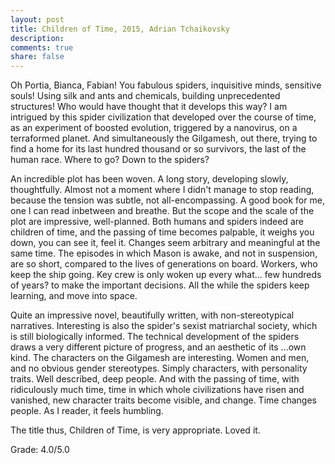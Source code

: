 ```yaml
---
layout: post
title: Children of Time, 2015, Adrian Tchaikovsky
description: 
comments: true
share: false
---
```


Oh Portia, Bianca, Fabian! You fabulous spiders, inquisitive minds, sensitive souls! 
Using silk and ants and chemicals, building unprecedented structures!
Who would have thought that it develops this way?
I am intrigued by this spider civilization that developed over the course of time, as an experiment
of boosted evolution, triggered by a nanovirus, on a terraformed planet.
And simultaneously the Gilgamesh, out there, trying to find a home for its last hundred thousand or so survivors, 
the last of the human race. Where to go? Down to the spiders?

An incredible plot has been woven. A long story, developing slowly, thoughtfully. Almost not a moment where I 
didn't manage to stop reading, because the tension was subtle, not all-encompassing. A good book for me,
one I can read inbetween and breathe. But the scope and the scale of the plot are impressive, well-planned.
Both humans and spiders indeed are children of time, and the passing of time becomes palpable, it weighs you
down, you can see it, feel it. Changes seem arbitrary and meaningful at the same time. The episodes in which
Mason is awake, and not in suspension, are so short, compared to the lives of generations on board. Workers,
who keep the ship going. Key crew is only woken up every what... few hundreds of years? to make the 
important decisions.
All the while the spiders keep learning, and move into space.

Quite an impressive novel, beautifully written, with non-stereotypical narratives. 
Interesting is also the spider's sexist matriarchal society, which is still biologically informed. 
The technical development of the spiders draws a very different picture of progress, and an aesthetic of its
...own kind. The characters on the Gilgamesh are interesting. Women and men, and no obvious gender stereotypes. 
Simply characters, with personality traits. Well described, deep people. And with the passing of time,
with ridiculously much time, time in which whole civilizations have risen and vanished, new character
traits become visible, and change. Time changes people. As I reader, it feels humbling.

The title thus, Children of Time, is very appropriate. 
Loved it.


Grade: 4.0/5.0



